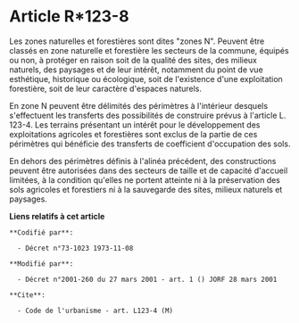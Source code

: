 # Article R*123-8

Les zones naturelles et forestières sont dites "zones N". Peuvent être classés en zone naturelle et forestière les secteurs
de la commune, équipés ou non, à protéger en raison soit de la qualité des sites, des milieux naturels, des paysages et de
leur intérêt, notamment du point de vue esthétique, historique ou écologique, soit de l'existence d'une exploitation
forestière, soit de leur caractère d'espaces naturels.

En zone N peuvent être délimités des périmètres à l'intérieur desquels s'effectuent les transferts des possibilités de
construire prévus à l'article L. 123-4. Les terrains présentant un intérêt pour le développement des exploitations agricoles
et forestières sont exclus de la partie de ces périmètres qui bénéficie des transferts de coefficient d'occupation des sols.

En dehors des périmètres définis à l'alinéa précédent, des constructions peuvent être autorisées dans des secteurs de taille
et de capacité d'accueil limitées, à la condition qu'elles ne portent atteinte ni à la préservation des sols agricoles et
forestiers ni à la sauvegarde des sites, milieux naturels et paysages.

**Liens relatifs à cet article**

	**Codifié par**:

	  - Décret n°73-1023 1973-11-08

	**Modifié par**:

	  - Décret n°2001-260 du 27 mars 2001 - art. 1 () JORF 28 mars 2001

	**Cite**:

	  - Code de l'urbanisme - art. L123-4 (M)
